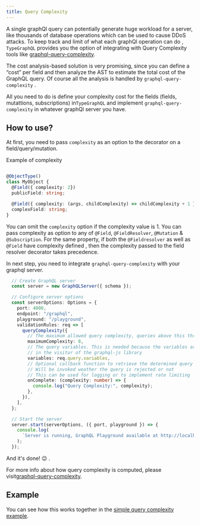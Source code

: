 ```yaml
---
title: Query Complexity
---
```

A single graphQl query can potentially generate huge workload for a server, like thousands of database operations which can be used to cause DDoS attacks. To keep track and limit of what each graphQl operation can do , `TypeGraphQL` provides you the option of integrating with Query Complexity tools like  [graphql-query-complexity](https://github.com/ivome/graphql-query-complexity).


The cost analysis-based solution is very promising, since you can define a “cost” per field and then analyze the AST to estimate the total cost of the GraphQL query. Of course all the analysis is handled by `graphql-query-complexity` .

All you need to do is define your complexity cost for the fields (fields, mutattions, subscriptions) in`TypeGraphQL` and implement `graphql-query-complexity` in whatever graphQl server you have.

## How to use?
At first, you need to pass `complexity` as an option to the decorator on a field/query/mutation.

Example of complexity
```typescript

@ObjectType()
class MyObject {
  @Field({ complexity: 2})
  publicField: string;

  @Field({ complexity: (args, childComplexity) => childComplexity + 1 })
  complexField: string;
}
```

You can omit the `complexity` option if the complexity value is 1. 
You can pass complexity as option to any of `@Field`, `@FieldResolver`, `@Mutation` & `@Subscription`. For the same property, if both the `@Fieldresolver` as well as `@Field` have complexity defined , then the complexity passed to the field resolver decorator takes precedence. 

In next step, you need to integrate `graphql-query-complexity` with your graphql server. 

```typescript
  // Create GraphQL server
  const server = new GraphQLServer({ schema });

  // Configure server options
  const serverOptions: Options = {
    port: 4000,
    endpoint: "/graphql",
    playground: "/playground",
    validationRules: req => [
      queryComplexity({
        // The maximum allowed query complexity, queries above this threshold will be rejected
        maximumComplexity: 8,
        // The query variables. This is needed because the variables are not available
        // in the visitor of the graphql-js library
        variables: req.query.variables,
        // Optional callback function to retrieve the determined query complexity
        // Will be invoked weather the query is rejected or not
        // This can be used for logging or to implement rate limiting
        onComplete: (complexity: number) => {
          console.log("Query Complexity:", complexity);
        },
      }),
    ],
  };

  // Start the server
  server.start(serverOptions, ({ port, playground }) => {
    console.log(
      `Server is running, GraphQL Playground available at http://localhost:${port}${playground}`,
    );
  });
```

And it's done! 😉 .

For more info about how query complexity is computed, please visit[graphql-query-complexity](https://github.com/ivome/graphql-query-complexity).


## Example
You can see how this works together in the [simple query complexity example](https://github.com/19majkel94/type-graphql/tree/master/examples/query-complexity).
